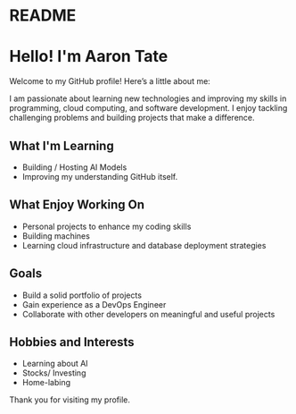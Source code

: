 # README

# Hello! I'm Aaron Tate

Welcome to my GitHub profile! Here’s a little about me:

I am passionate about learning new technologies and improving my skills in programming, cloud computing, and software development. I enjoy tackling challenging problems and building projects that make a difference.

## What I'm Learning
- Building / Hosting AI Models
- Improving my understanding GitHub itself.

## What Enjoy Working On
- Personal projects to enhance my coding skills
- Building machines 
- Learning cloud infrastructure and database deployment strategies

## Goals
- Build a solid portfolio of projects
- Gain experience as a DevOps Engineer
- Collaborate with other developers on meaningful  and useful projects

## Hobbies and Interests

- Learning about AI
- Stocks/ Investing
- Home-labing 


Thank you for visiting my profile. 
